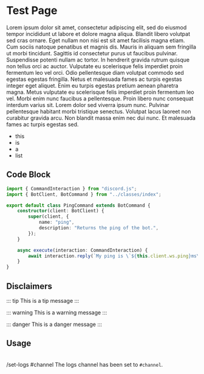 # Test Page

Lorem ipsum dolor sit amet, consectetur adipiscing elit, sed do eiusmod tempor incididunt ut labore et dolore magna aliqua. Blandit libero volutpat sed cras ornare. Eget nullam non nisi est sit amet facilisis magna etiam. Cum sociis natoque penatibus et magnis dis. Mauris in aliquam sem fringilla ut morbi tincidunt. Sagittis id consectetur purus ut faucibus pulvinar. Suspendisse potenti nullam ac tortor. In hendrerit gravida rutrum quisque non tellus orci ac auctor. Vulputate eu scelerisque felis imperdiet proin fermentum leo vel orci. Odio pellentesque diam volutpat commodo sed egestas egestas fringilla. Netus et malesuada fames ac turpis egestas integer eget aliquet. Enim eu turpis egestas pretium aenean pharetra magna. Metus vulputate eu scelerisque felis imperdiet proin fermentum leo vel. Morbi enim nunc faucibus a pellentesque. Proin libero nunc consequat interdum varius sit. Lorem dolor sed viverra ipsum nunc. Pulvinar pellentesque habitant morbi tristique senectus. Volutpat lacus laoreet non curabitur gravida arcu. Non blandit massa enim nec dui nunc. Et malesuada fames ac turpis egestas sed.

- this
- is
- a
- list

## Code Block

```ts
import { CommandInteraction } from "discord.js";
import { BotClient, BotCommand } from "../classes/index";

export default class PingCommand extends BotCommand {
	constructor(client: BotClient) {
		super(client, {
			name: "ping",
			description: "Returns the ping of the bot.",
		});
	}

	async execute(interaction: CommandInteraction) {
		await interaction.reply(`My ping is \`${this.client.ws.ping}ms\``);
	}
}
```

## Disclaimers

::: tip
This is a tip message
:::

::: warning
This is a warning message
:::

::: danger
This is a danger message
:::

## Usage
<br />
<DiscordMessages>
	<DiscordMessage profile="user">
		/set-logs #channel
	</DiscordMessage>
	<DiscordMessage profile="bot">
		The logs channel has been set to <code class="discord-message-inline-code">#channel</code>.
	</DiscordMessage>
</DiscordMessages>